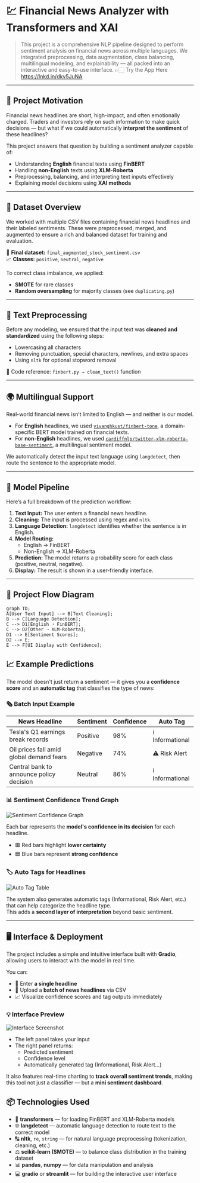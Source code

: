 # 💹 Financial News Analyzer with Transformers and XAI

> This project is a comprehensive NLP pipeline designed to perform sentiment analysis on financial news across multiple languages. We integrated preprocessing, data augmentation, class balancing, multilingual modeling, and explainability — all packed into an interactive and easy-to-use interface.
👉🏻 Try the App Here
 https://lnkd.in/dkv5JuNA
---

## 🧠 Project Motivation

Financial news headlines are short, high-impact, and often emotionally charged. Traders and investors rely on such information to make quick decisions — but what if we could automatically **interpret the sentiment** of these headlines?

This project answers that question by building a sentiment analyzer capable of:
- Understanding **English** financial texts using **FinBERT**  
- Handling **non-English** texts using **XLM-Roberta**
- Preprocessing, balancing, and interpreting text inputs effectively
- Explaining model decisions using **XAI methods**

---

## 🧾 Dataset Overview

We worked with multiple CSV files containing financial news headlines and their labeled sentiments. These were preprocessed, merged, and augmented to ensure a rich and balanced dataset for training and evaluation.

📁 **Final dataset:** `final_augmented_stock_sentiment.csv`  
📈 **Classes:** `positive`, `neutral`, `negative`

To correct class imbalance, we applied:
- **SMOTE** for rare classes
- **Random oversampling** for majority classes (see `duplicating.py`)

---

## 🧹 Text Preprocessing

Before any modeling, we ensured that the input text was **cleaned and standardized** using the following steps:

- Lowercasing all characters  
- Removing punctuation, special characters, newlines, and extra spaces  
- Using `nltk` for optional stopword removal

📄 Code reference: `finbert.py → clean_text()` function

---

## 🌍 Multilingual Support

Real-world financial news isn’t limited to English — and neither is our model.

- For **English** headlines, we used [`yiyanghkust/finbert-tone`](https://huggingface.co/yiyanghkust/finbert-tone), a domain-specific BERT model trained on financial texts.
- For **non-English** headlines, we used [`cardiffnlp/twitter-xlm-roberta-base-sentiment`](https://huggingface.co/cardiffnlp/twitter-xlm-roberta-base-sentiment), a multilingual sentiment model.

We automatically detect the input text language using `langdetect`, then route the sentence to the appropriate model.

---

## 🤖 Model Pipeline

Here’s a full breakdown of the prediction workflow:

1. **Text Input:** The user enters a financial news headline.
2. **Cleaning:** The input is processed using regex and `nltk`.
3. **Language Detection:** `langdetect` identifies whether the sentence is in English.
4. **Model Routing:**
   - English → FinBERT
   - Non-English → XLM-Roberta
5. **Prediction:** The model returns a probability score for each class (positive, neutral, negative).
6. **Display:** The result is shown in a user-friendly interface.

---

## 🧩 Project Flow Diagram

```mermaid
graph TD;
A[User Text Input] --> B[Text Cleaning];
B --> C[Language Detection];
C --> D1[English ➝ FinBERT];
C --> D2[Other ➝ XLM-Roberta];
D1 --> E[Sentiment Scores];
D2 --> E;
E --> F[UI Display with Confidence];
```


## 📈 Example Predictions

The model doesn't just return a sentiment — it gives you a **confidence score** and an **automatic tag** that classifies the type of news:

### 🗞️ Batch Input Example

| News Headline | Sentiment | Confidence | Auto Tag |
|---------------|-----------|------------|----------|
| Tesla's Q1 earnings break records | Positive | 98% | ℹ️ Informational |
| Oil prices fall amid global demand fears | Negative | 74% | ⚠️ Risk Alert |
| Central bank to announce policy decision | Neutral | 86% | ℹ️ Informational |

### 📊 Sentiment Confidence Trend Graph

![Sentiment Confidence Graph](https://i.ibb.co/ZLKbD6N/sentiment-trend-graph.png)

Each bar represents the **model's confidence in its decision** for each headline.  
- 🟥 Red bars highlight **lower certainty**  
- 🟦 Blue bars represent **strong confidence**

### 🏷️ Auto Tags for Headlines

![Auto Tag Table](https://i.ibb.co/fpCZdbW/auto-tag-table.png)

The system also generates automatic tags (Informational, Risk Alert, etc.) that can help categorize the headline type.  
This adds a **second layer of interpretation** beyond basic sentiment.

---

## 🖥 Interface & Deployment

The project includes a simple and intuitive interface built with **Gradio**, allowing users to interact with the model in real time.

You can:
- 💬 Enter **a single headline**
- 📄 Upload a **batch of news headlines** via CSV
- 📈 Visualize confidence scores and tag outputs immediately

### 💡 Interface Preview

![Interface Screenshot](https://i.ibb.co/P6W7Y3n/financial-news-analyzer-ui.png)

- The left panel takes your input  
- The right panel returns:
  - Predicted sentiment  
  - Confidence level  
  - Automatically generated tag (Informational, Risk Alert…)

It also features real-time charting to **track overall sentiment trends**, making this tool not just a classifier — but a **mini sentiment dashboard**.

## 📦 Technologies Used

- 🤗 **transformers** — for loading FinBERT and XLM-Roberta models  
- 🌐 **langdetect** — automatic language detection to route text to the correct model  
- 🔠 **nltk**, `re`, `string` — for natural language preprocessing (tokenization, cleaning, etc.)  
- ⚖️ **scikit-learn (SMOTE)** — to balance class distribution in the training dataset  
- 📊 **pandas**, **numpy** — for data manipulation and analysis  
- 💻 **gradio** or **streamlit** — for building the interactive user interface

